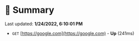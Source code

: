 # 📖 Summary
Last updated: **1/24/2022, 6:10:01 PM**

- `GET` [https://google.com](https://google.com) - **Up** (241ms)
